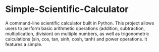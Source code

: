 # Simple-Scientific-Calculator
A command-line scientific calculator built in Python. This project allows users to perform basic arithmetic operations (addition, subtraction, multiplication, division) on multiple numbers, as well as trigonometric calculations (sin, cos, tan, sinh, cosh, tanh) and power operations. It features a simple.
